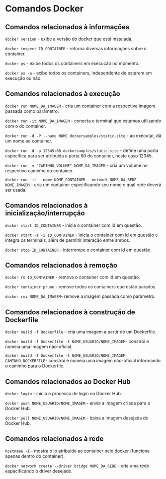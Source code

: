 # Comandos Docker

## Comandos relacionados à informações

`docker version` - exibe a versão do docker que está instalada.

`docker inspect ID_CONTAINER` - retorna diversas informações sobre o container.

`docker ps` - exibe todos os containers em execução no momento.

`docker ps -a` - exibe todos os containers, independente de estarem em execução ou não.

## Comandos relacionados à execução

`docker run NOME_DA_IMAGEM` - cria um container com a respectiva imagem passada como parâmetro.

`docker run -it NOME_DA_IMAGEM` - conecta o terminal que estamos utilizando com o do container.

`docker run -d -P --name NOME dockersamples/static-site` - ao executar, dá um nome ao container.

`docker run -d -p 12345:80 dockersamples/static-site` - define uma porta específica para ser atribuída à porta 80 do container, neste caso 12345.

`docker run -v "CAMINHO_VOLUME" NOME_DA_IMAGEM` - cria um volume no respectivo caminho do container.

`docker run -it --name NOME_CONTAINER --network NOME_DA_REDE NOME_IMAGEM` - cria um container especificando seu nome e qual rede deverá ser usada.

## Comandos relacionados à inicialização/interrupção

`docker start ID_CONTAINER` - inicia o container com id em questão. 

`docker start -a -i ID_CONTAINER` - inicia o container com id em questão e integra os terminais, além de permitir interação entre ambos.

`docker stop ID_CONTAINER` - interrompe o container com id em questão.

## Comandos relacionados à remoção

`docker rm ID_CONTAINER` - remove o container com id em questão.

`docker container prune` - remove todos os containers que estão parados.

`docker rmi NOME_DA_IMAGEM`- remove a imagem passada como parâmetro.

## Comandos relacionados à construção de Dockerfile

`docker build -f Dockerfile` - cria uma imagem a partir de um Dockerfile.

`docker build -f Dockerfile -t NOME_USUARIO/NOME_IMAGEM`- constrói e nomeia uma imagem não-oficial.

`docker build -f Dockerfile -t NOME_USUARIO/NOME_IMAGEM CAMINHO_DOCKERFILE`- constrói e nomeia uma imagem não-oficial informando o caminho para o Dockerfile.

## Comandos relacionados ao Docker Hub

`docker login` - inicia o processo de login no Docker Hub.

`docker push NOME_USUARIO/NOME_IMAGEM` - envia a imagem criada para o Docker Hub.

`docker pull NOME_USUARIO/NOME_IMAGEM` - baixa a imagem desejada do Docker Hub.

## Comandos relacionados à rede

`hostname -i` - mostra o ip atribuído ao container pelo docker (funciona apenas dentro do container). 

`docker network create --driver bridge NOME_DA_REDE` - cria uma rede especificando o driver desejado.
